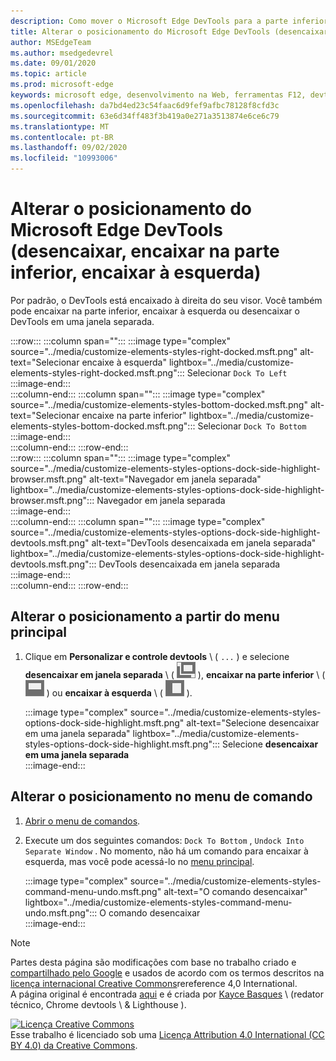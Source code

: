 ```yaml
---
description: Como mover o Microsoft Edge DevTools para a parte inferior ou esquerda do seu visor ou para uma janela separada.
title: Alterar o posicionamento do Microsoft Edge DevTools (desencaixar, encaixar na parte inferior, encaixar à esquerda)
author: MSEdgeTeam
ms.author: msedgedevrel
ms.date: 09/01/2020
ms.topic: article
ms.prod: microsoft-edge
keywords: microsoft edge, desenvolvimento na Web, ferramentas F12, devtools
ms.openlocfilehash: da7bd4ed23c54faac6d9fef9afbc78128f8cfd3c
ms.sourcegitcommit: 63e6d34ff483f3b419a0e271a3513874e6ce6c79
ms.translationtype: MT
ms.contentlocale: pt-BR
ms.lasthandoff: 09/02/2020
ms.locfileid: "10993006"
---
```

<!-- Copyright Kayce Basques 

   Licensed under the Apache License, Version 2.0 (the "License");
   you may not use this file except in compliance with the License.
   You may obtain a copy of the License at

       https://www.apache.org/licenses/LICENSE-2.0

   Unless required by applicable law or agreed to in writing, software
   distributed under the License is distributed on an "AS IS" BASIS,
   WITHOUT WARRANTIES OR CONDITIONS OF ANY KIND, either express or implied.
   See the License for the specific language governing permissions and
   limitations under the License.  -->





# Alterar o posicionamento do Microsoft Edge DevTools (desencaixar, encaixar na parte inferior, encaixar à esquerda)   



Por padrão, o DevTools está encaixado à direita do seu visor.  Você também pode encaixar na parte inferior, encaixar à esquerda ou desencaixar o DevTools em uma janela separada.  

:::row:::
   :::column span="":::
      :::image type="complex" source="../media/customize-elements-styles-right-docked.msft.png" alt-text="Selecionar encaixe à esquerda" lightbox="../media/customize-elements-styles-right-docked.msft.png":::
         Selecionar `Dock To Left`  
      :::image-end:::  
   :::column-end:::
   :::column span="":::
      :::image type="complex" source="../media/customize-elements-styles-bottom-docked.msft.png" alt-text="Selecionar encaixe na parte inferior" lightbox="../media/customize-elements-styles-bottom-docked.msft.png":::
         Selecionar `Dock To Bottom`  
      :::image-end:::  
   :::column-end:::
:::row-end:::  
:::row:::
   :::column span="":::
      :::image type="complex" source="../media/customize-elements-styles-options-dock-side-highlight-browser.msft.png" alt-text="Navegador em janela separada" lightbox="../media/customize-elements-styles-options-dock-side-highlight-browser.msft.png":::
         Navegador em janela separada  
      :::image-end:::  
   :::column-end:::
   :::column span="":::
      :::image type="complex" source="../media/customize-elements-styles-options-dock-side-highlight-devtools.msft.png" alt-text="DevTools desencaixada em janela separada" lightbox="../media/customize-elements-styles-options-dock-side-highlight-devtools.msft.png":::
         DevTools desencaixada em janela separada  
      :::image-end:::  
   :::column-end:::
:::row-end:::  

## Alterar o posicionamento a partir do menu principal   

1.  Clique em **Personalizar e controle devtools** \ ( `...` \) e selecione **desencaixar em janela separada** \ ( ![ desencaixar ][ImageUndockIcon] \), **encaixar na parte inferior** \ ( ![ encaixar a parte inferior ][ImageBottomIcon] \) ou **encaixar à esquerda** \ ( ![ encaixar à esquerda ][ImageLeftIcon] \).  
    
    :::image type="complex" source="../media/customize-elements-styles-options-dock-side-highlight.msft.png" alt-text="Selecione desencaixar em uma janela separada" lightbox="../media/customize-elements-styles-options-dock-side-highlight.msft.png":::
       Selecione **desencaixar em uma janela separada**  
    :::image-end:::  
    
## Alterar o posicionamento no menu de comando   

1.  [Abrir o menu de comandos][DevtoolsCommandMenu].  
1.  Execute um dos seguintes comandos: `Dock To Bottom` , `Undock Into Separate Window` .  No momento, não há um comando para encaixar à esquerda, mas você pode acessá-lo no [menu principal](#change-placement-from-the-main-menu).  
    
    :::image type="complex" source="../media/customize-elements-styles-command-menu-undo.msft.png" alt-text="O comando desencaixar" lightbox="../media/customize-elements-styles-command-menu-undo.msft.png":::
       O comando desencaixar  
    :::image-end:::  
    
<!--  
 


-->  

<!-- image links -->  

[ImageUndockIcon]: ../media/undock-icon.msft.png  
[ImageBottomIcon]: ../media/bottom-icon.msft.png  
[ImageLeftIcon]: ../media/left-icon.msft.png  

<!-- links -->  

[DevtoolsCommandMenu]: ../command-menu/index.md "Executar comandos com o menu de comando do Microsoft Edge DevTools | Documentos da Microsoft"  

> [!NOTE]
> Partes desta página são modificações com base no trabalho criado e [compartilhado pelo Google][GoogleSitePolicies] e usados de acordo com os termos descritos na [licença internacional Creative Commons][CCA4IL]rereference 4,0 International.  
> A página original é encontrada [aqui](https://developers.google.com/web/tools/chrome-devtools/customize/placement) e é criada por [Kayce Basques][KayceBasques] \ (redator técnico, Chrome devtools \ & Lighthouse \).  

[![Licença Creative Commons][CCby4Image]][CCA4IL]  
Esse trabalho é licenciado sob uma [Licença Attribution 4.0 International (CC BY 4.0) da Creative Commons][CCA4IL].  

[CCA4IL]: https://creativecommons.org/licenses/by/4.0  
[CCby4Image]: https://i.creativecommons.org/l/by/4.0/88x31.png  
[GoogleSitePolicies]: https://developers.google.com/terms/site-policies  
[KayceBasques]: https://developers.google.com/web/resources/contributors/kaycebasques  
